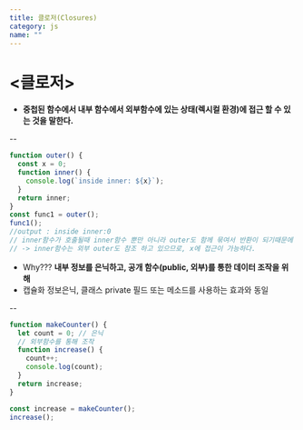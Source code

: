```yaml
---
title: 클로저(Closures)
category: js
name: ""
---
```


# <클로저>

- **중첩된 함수에서 내부 함수에서 외부함수에 있는 상태(렉시컬 환경)에 접근 할 수 있는 것을 말한다.**

--<br />

```javascript
function outer() {
  const x = 0;
  function inner() {
    console.log(`inside inner: ${x}`);
  }
  return inner;
}
const func1 = outer();
func1();
//output : inside inner:0
// inner함수가 호출될때 inner함수 뿐만 아니라 outer도 함께 묶여서 반환이 되기때문에 x에 접근이 가능
// -> inner함수는 외부 outer도 참조 하고 있으므로, x에 접근이 가능하다.
```

- Why??? **내부 정보를 은닉하고, 공개 함수(public, 외부)를 통한 데이터 조작을 위해**
- 캡슐화 정보은닉, 클래스 private 필드 또는 메소드를 사용하는 효과와 동일

--<br />

```javascript
function makeCounter() {
  let count = 0; // 은닉
  // 외부함수를 통해 조작
  function increase() {
    count++;
    console.log(count);
  }
  return increase;
}

const increase = makeCounter();
increase();
```
